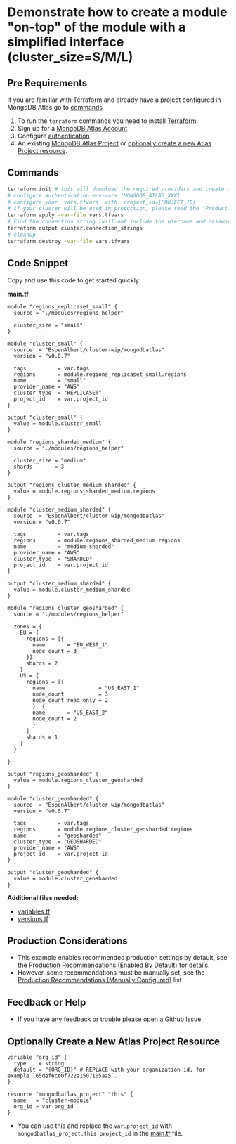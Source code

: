 <!-- This file is used to generate the examples/README.md files -->
# Demonstrate how to create a module "on-top" of the module with a simplified interface (cluster_size=S/M/L)

## Pre Requirements
If you are familiar with Terraform and already have a project configured in MongoDB Atlas go to [commands](#commands)

1. To run the `terraform` commands you need to install [Terraform](https://developer.hashicorp.com/terraform/install).
2. Sign up for a [MongoDB Atlas Account](https://www.mongodb.com/products/integrations/hashicorp-terraform)
3. Configure [authentication](https://registry.terraform.io/providers/mongodb/mongodbatlas/latest/docs#authentication)
4. An existing [MongoDB Atlas Project](https://registry.terraform.io/providers/mongodb/mongodbatlas/latest/docs/resources/project) or [optionally create a new Atlas Project resource](#optionally-create-a-new-atlas-project-resource).

## Commands
```sh
terraform init # this will download the required providers and create a `terraform.lock.hcl` file.
# configure authentication env-vars (MONGODB_ATLAS_XXX)
# configure your `vars.tfvars` with `project_id={PROJECT_ID}`
# if your cluster will be used in production, please read the "Production Considerations" below
terraform apply -var-file vars.tfvars
# Find the connection string (will not include the username and password, see the [database_user](https://registry.terraform.io/providers/mongodb/mongodbatlas/latest/docs/resources/database_user) documentation to configure your app's access)
terraform output cluster.connection_strings
# cleanup
terraform destroy -var-file vars.tfvars
```

## Code Snippet

Copy and use this code to get started quickly:

**main.tf**
```hcl
module "regions_replicaset_small" {
  source = "./modules/regions_helper"

  cluster_size = "small"
}

module "cluster_small" {
  source  = "EspenAlbert/cluster-wip/mongodbatlas"
  version = "v0.0.7"

  tags          = var.tags
  regions       = module.regions_replicaset_small.regions
  name          = "small"
  provider_name = "AWS"
  cluster_type  = "REPLICASET"
  project_id    = var.project_id
}

output "cluster_small" {
  value = module.cluster_small
}

module "regions_sharded_medium" {
  source = "./modules/regions_helper"

  cluster_size = "medium"
  shards       = 3
}

output "regions_cluster_medium_sharded" {
  value = module.regions_sharded_medium.regions
}

module "cluster_medium_sharded" {
  source  = "EspenAlbert/cluster-wip/mongodbatlas"
  version = "v0.0.7"

  tags          = var.tags
  regions       = module.regions_sharded_medium.regions
  name          = "medium-sharded"
  provider_name = "AWS"
  cluster_type  = "SHARDED"
  project_id    = var.project_id
}

output "cluster_medium_sharded" {
  value = module.cluster_medium_sharded
}

module "regions_cluster_geosharded" {
  source = "./modules/regions_helper"

  zones = {
    EU = {
      regions = [{
        name       = "EU_WEST_1"
        node_count = 3
      }]
      shards = 2
    }
    US = {
      regions = [{
        name                 = "US_EAST_1"
        node_count           = 3
        node_count_read_only = 2
        }, {
        name       = "US_EAST_2"
        node_count = 2
        }
      ]
      shards = 1
    }
  }

}

output "regions_geosharded" {
  value = module.regions_cluster_geosharded
}

module "cluster_geosharded" {
  source  = "EspenAlbert/cluster-wip/mongodbatlas"
  version = "v0.0.7"

  tags          = var.tags
  regions       = module.regions_cluster_geosharded.regions
  name          = "geosharded"
  cluster_type  = "GEOSHARDED"
  provider_name = "AWS"
  project_id    = var.project_id
}

output "cluster_geosharded" {
  value = module.cluster_geosharded
}
```

**Additional files needed:**
- [variables.tf](https://github.com/EspenAlbert/terraform-mongodbatlas-cluster-wip/blob/v0.0.7/examples/11_module_wrapper_cluster_size/variables.tf)
- [versions.tf](https://github.com/EspenAlbert/terraform-mongodbatlas-cluster-wip/blob/v0.0.7/examples/11_module_wrapper_cluster_size/versions.tf)

## Production Considerations
- This example enables recommended production settings by default, see the [Production Recommendations (Enabled By Default)](https://github.com/EspenAlbert/terraform-mongodbatlas-cluster-wip/blob/v0.0.7/README.md#production-recommendations-enabled-by-default) for details.
- However, some recommendations must be manually set, see the [Production Recommendations (Manually Configured)](https://github.com/EspenAlbert/terraform-mongodbatlas-cluster-wip/blob/v0.0.7/README.md#production-recommendations-manually-configured) list.

## Feedback or Help
- If you have any feedback or trouble please open a Github Issue

## Optionally Create a New Atlas Project Resource
```hcl
variable "org_id" {
  type    = string
  default = "{ORG_ID}" # REPLACE with your organization id, for example `65def6ce0f722a1507105aa5`.
}

resource "mongodbatlas_project" "this" {
  name   = "cluster-module"
  org_id = var.org_id
}
```

- You can use this and replace the `var.project_id` with `mongodbatlas_project.this.project_id` in the [main.tf](https://github.com/EspenAlbert/terraform-mongodbatlas-cluster-wip/blob/v0.0.7/examples/11_module_wrapper_cluster_size/main.tf) file.
